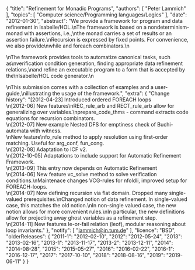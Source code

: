 {
    "title": "Refinement for Monadic Programs",
    "authors": [
        "Peter Lammich"
    ],
    "topics": [
        "Computer science/Programming languages/Logics"
    ],
    "date": "2012-01-30",
    "abstract": "We provide a framework for program and data refinement in Isabelle/HOL.\nThe framework is based on a nondeterminism-monad with assertions, i.e.,\nthe monad carries a set of results or an assertion failure.\nRecursion is expressed by fixed points. For convenience, we also provide\nwhile and foreach combinators.\n<p>\nThe framework provides tools to automatize canonical tasks, such as\nverification condition generation, finding appropriate data refinement relations,\nand refine an executable program to a form that is accepted by the\nIsabelle/HOL code generator.\n<p>\nThis submission comes with a collection of examples and a user-guide,\nillustrating the usage of the framework.",
    "extra": {
        "Change history": "[2012-04-23] Introduced ordered FOREACH loops<br>\n[2012-06] New features\nREC_rule_arb and RECT_rule_arb allow for generalizing over variables.\nprepare_code_thms - command extracts code equations for recursion combinators.<br>\n[2012-07] New example Nested DFS for emptiness check of Buchi-automata with witness.<br>\nNew feature\nfo_rule method to apply resolution using first-order matching. Useful for arg_conf, fun_cong.<br>\n[2012-08] Adaptation to ICF v2.<br>\n[2012-10-05] Adaptations to include support for Automatic Refinement Framework.<br>\n[2013-09] This entry now depends on Automatic Refinement<br>\n[2014-06] New feature vc_solve method to solve verification conditions.\nMaintenace changes VCG-rules for nfoldli, improved setup for FOREACH-loops.<br>\n[2014-07] Now defining recursion via flat domain. Dropped many single-valued prerequisites.\nChanged notion of data refinement. In single-valued case, this matches the old notion.\nIn non-single valued case, the new notion allows for more convenient rules.\nIn particular, the new definitions allow for projecting away ghost variables as a refinement step.<br>\n[2014-11] New features le-or-fail relation (leof), modular reasoning about loop invariants."
    },
    "notify": [
        "lammich@in.tum.de"
    ],
    "licence": "BSD",
    "olderReleases": {
        "2011-1": "2012-02-10",
        "2012": "2012-05-24",
        "2013": "2013-02-16",
        "2013-1": "2013-11-17",
        "2013-2": "2013-12-11",
        "2014": "2014-08-28",
        "2015": "2015-05-27",
        "2016": "2016-02-22",
        "2016-1": "2016-12-17",
        "2017": "2017-10-10",
        "2018": "2018-08-16",
        "2019": "2019-06-11"
    }
}